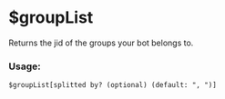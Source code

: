 # $groupList

Returns the jid of the groups your bot belongs to.

### Usage:

```plain
$groupList[splitted by? (optional) (default: ", ")]
```
